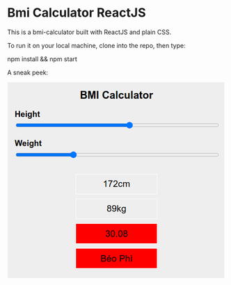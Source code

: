 # Bmi Calculator ReactJS

This is a bmi-calculator built with ReactJS and plain CSS.

To run it on your local machine, clone into the repo, then type:

  npm install && npm start

A sneak peek:

![alt bmi-calculator](screenshot.png)